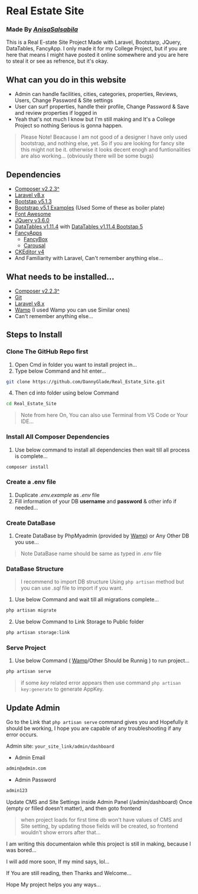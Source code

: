 # Real Estate Site 
### Made By [***AnisaSalsabila***](https://github.com/DannyGlade)
This is a Real E-state Site Project Made with Laravel, Bootstarp, JQuery, DataTables, FancyApp.
I only made it for my College Project, but if you are here that means I might have posted it online somewhere and you are here to steal it or see as refrence, but it's okay.

## What can you do in this website
- Admin can handle facilities, cities, categories, properties, Reviews, Users, Change Password & Site settings
- User can surf properties, handle their profile, Change Password & Save and review properties if logged in
- Yeah that's not much I know but I'm still making and It's a College Project so nothing Serious is gonna happen.
> Please Note!
> Beacause I am not good of a designer I have only used bootstrap, and nothing else, yet. So if you are looking for fancy site this might not be it. otherwise it looks decent enogh and funtionalities are also working... (obviously there will be some bugs)

## Dependencies
- [Composer v2.2.3^](https://getcomposer.org/download/)
- [Laravel v8.x](https://laravel.com/docs/8.x)
- [Bootstap v5.1.3](https://getbootstrap.com/docs/5.1/getting-started/introduction/)
- [Bootstrap v5.1 Examples](https://getbootstrap.com/docs/5.1/examples/) (Used Some of these as boiler plate)
- [Font Awesome](https://fontawesome.com/docs/web/setup/get-started)
- [JQuery v3.6.0](https://releases.jquery.com/)
- [DataTables v1.11.4](https://datatables.net/manual/) with [DataTables v1.11.4 Bootstap 5](https://datatables.net/examples/styling/bootstrap5.html)
- [FancyApps](https://fancyapps.com/docs/ui/installation)
  - [FancyBox](https://fancyapps.com/docs/ui/fancybox)
  - [Carousal](https://fancyapps.com/docs/ui/carousel)
- [CKEditor v4](https://ckeditor.com/docs/ckeditor4/latest/guide/index.html)
- And Familiarity with Laravel, Can't remember anything else...

## What needs to be installed...
- [Composer v2.2.3^](https://getcomposer.org/download/)
- [Git](https://git-scm.com/downloads)
- [Laravel v8.x](https://laravel.com/docs/8.x#the-laravel-installer)
- [Wamp](https://www.wampserver.com/en/) (I used Wamp you can use Similar ones)
- Can't remember anything else...

## Steps to Install
### Clone The GitHub Repo first
1. Open Cmd in folder you want to install project in...
2. Type below Command and hit enter...
```bash
git clone https://github.com/DannyGlade/Real_Estate_Site.git
```
4. Then cd into folder using below Command
```bash
cd Real_Estate_Site
```
> Note from here On, You can also use Terminal from VS Code or Your IDE...

### Install All Composer Dependencies
1. Use below command to install all dependencies then wait till all process is complete...
```bash
composer install
```

### Create a .env file
1. Duplicate *.env.example* as *.env* file
2. Fill information of your DB **username** and **password** & other info if needed...

### Create DataBase
1. Create DataBase by PhpMyadmin (provided by [Wamp](https://www.wampserver.com/en/)) or Any Other DB you use...
> Note DataBase name should be same as typed in *.env* file
### DataBase Structure
> I recommend to import DB structure Using `php artisan` method but you can use *.sql* file to import if you want.
1. Use below Command and wait till all migrations complete...
```bash
php artisan migrate
```
2. Use below Command to Link Storage to Public folder
```bash
php artisan storage:link
```

### Serve Project
1. Use below Command ( [Wamp](https://www.wampserver.com/en/)/Other Should be Runnig ) to run project...
```bash
php artisan serve
```
> if some *key* related error appears then use command `php artisan key:generate` to generate AppKey.

## Update Admin
Go to the Link that `php artisan serve` command gives you and Hopefully it should be working, I hope you are capable of any troubleshooting if any error occurs.

Admin site: `your_site_link/admin/dashboard`

- Admin Email
```bash
admin@admin.com
```
- Admin Password
```bash
admin123
```
Update CMS and Site Settings inside Admin Panel (/admin/dashboard) Once (empty or filled doesn't matter), and then goto frontend
> when project loads for first time db won't have values of CMS and Site setting, by updating those fields will be created, so frontend wouldn't show errors after that...

I am writing this documentaion while this project is still in making, because I was bored...

I will add more soon, If my mind says, lol...

If You are still reading, then Thanks and Welcome...

Hope My project helps you any ways...

